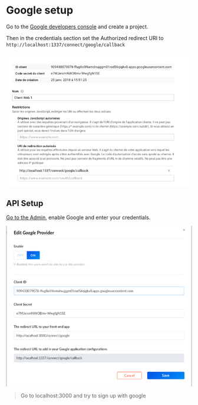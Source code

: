 # Google setup

Go to the [Google developers console](https://console.developers.google.com/) and create a project.

Then in the credentials section set the Authorized redirect URI to `http://localhost:1337/connect/google/callback`

![Google setup](../assets/google_settings.png)


## API Setup

[Go to the Admin](http://localhost:1337/admin/plugins/users-permissions/providers), enable Google and enter your credentials.

![Admin Google Setup](../assets/admin_google_conf.png)


> Go to localhost:3000 and try to sign up with google
